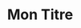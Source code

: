 ---
title: Mon Titre
tagline: "10 ans d'expérience au service de vos besoins: votre garantie sécurité pour vos entretiens"
services: 
  - name: Mise en sécurité et Urgence
    details: Vitae natoque dictum etiam semper magnis enim feugiat amet curabitur tempor orci penatibus. Tellus erat mauris ipsum fermentum etiam vivamus eget. Nunc nibh morbi quis fusce lacus.
    image: /images/new/mise-en-securite-urgence.JPG
    align: left
    weight: 0
    identifier: secu
  - name: Recherche de fuites
    details: Vitae natoque dictum etiam semper magnis enim feugiat amet curabitur tempor orci penatibus. Tellus erat mauris ipsum fermentum etiam vivamus eget. Nunc nibh morbi quis fusce lacus.
    image: /images/goods/fuites-thumb.JPG
    align: right
    weight: 1
    identifier: fuites
  - name: Zinguerie
    details: Vitae natoque dictum etiam semper magnis enim feugiat amet curabitur tempor orci penatibus. Tellus erat mauris ipsum fermentum etiam vivamus eget. Nunc nibh morbi quis fusce lacus.
    image: /images/new/zinguerie.JPG
    align: right
    weight: 2
    identifier: zinguerie
  - name: Travaux de réparation
    details: Vitae natoque dictum etiam semper magnis enim feugiat amet curabitur tempor orci penatibus. Tellus erat mauris ipsum fermentum etiam vivamus eget. Nunc nibh morbi quis fusce lacus.
    image: /images/new/zinguerie.JPG
    identifier: reparation
    align: left
    weight: 3
  - name: Entretien Toiture
    details: Vitae natoque dictum etiam semper magnis enim feugiat amet curabitur tempor orci penatibus. Tellus erat mauris ipsum fermentum etiam vivamus eget. Nunc nibh morbi quis fusce lacus.
    image: /images/new/entretien-toiture.JPG
    align: left
    weight: 4
    identifier: toiture
  - name: Dispositifs anti-volatiles
    details: Vitae natoque dictum etiam semper magnis enim feugiat amet curabitur tempor orci penatibus. Tellus erat mauris ipsum fermentum etiam vivamus eget. Nunc nibh morbi quis fusce lacus.
    image: /images/new/anti-volatiles.JPG
    align: right
    weight: 5
    identifier: volatiles
  - name: Evénementiel
    details: Vitae natoque dictum etiam semper magnis enim feugiat amet curabitur tempor orci penatibus. Tellus erat mauris ipsum fermentum etiam vivamus eget. Nunc nibh morbi quis fusce lacus.
    image: /images/goods/2018-thumb.JPG
    picto: /images/picto/autres.svg
    align: right
    weight: 6
    identifier: evenement
mission:
  - name: La garantie sécurité
    details: Il s’agit de 15 ans d’expérience de travail sur corde. Réalisation de mode opératoire avant travaux. Accompagnement
    picto: fa-shield
  - name: Notre <br> engagement
    details: Vitae natoque dictum etiam semper magnis enim feugiat amet curabitur tempor orci penatibus. Tellus erat mauris ipsum fermentum etiam vivamus eget. Nunc nibh morbi quis fusce lacus.
    picto: /images/onepercentwhite.png
  - name: Conseil et Renseignement
    details: Vitae natoque dictum etiam semper magnis enim feugiat amet curabitur tempor orci penatibus. Tellus erat mauris ipsum fermentum etiam vivamus eget. Nunc nibh morbi quis fusce lacus.
    picto: fa-question-circle
team:
  - name: Paul Gregori
    details: Vitae natoque dictum etiam semper magnis enim feugiat amet curabitur tempor orci penatibus. Tellus erat mauris ipsum fermentum etiam vivamus eget. Nunc nibh morbi quis fusce lacus.
    image: /images/slack.jpg
    align: left
  - name: Emilie Renaudier
    details: Vitae natoque dictum etiam semper magnis enim feugiat amet curabitur tempor orci penatibus. Tellus erat mauris ipsum fermentum etiam vivamus eget. Nunc nibh morbi quis fusce lacus.
    image: /images/speleo.jpg
    align: right
---
